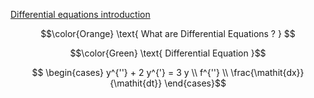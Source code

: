[Differential equations introduction](https://www.khanacademy.org/math/differential-equations/first-order-differential-equations/differential-equations-intro/v/differential-equation-introduction)

```math
\color{Orange} \text{ What are Differential Equations ? } 
```

```math
\color{Green} \text{ Differential Equation }
```

```math

  \begin{cases}
    y^{''} + 2 y^{'} = 3 y \\
    f^{''} \\
    \frac{\mathit{dx}}{\mathit{dt}}
  \end{cases}
```
